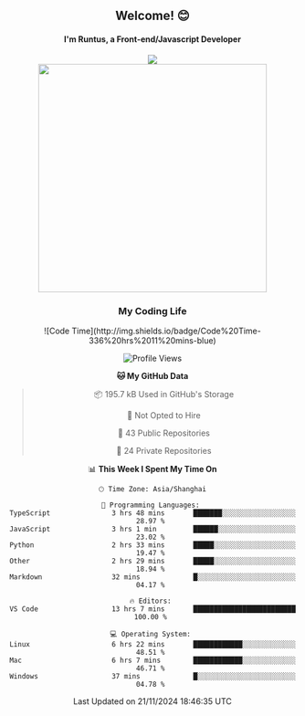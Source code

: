 

<div align="center">
    <div>    
        <h2>Welcome! 😊</h2>
        <h4> I'm Runtus, a Front-end/Javascript Developer</h4>
    </div>
    <img style="width=100%" src="https://github.com/user-attachments/assets/96bbb592-d82f-4a25-bfe7-39362c279943"> </img>
</div>


<div align="center">
<img src="https://github-readme-stats.vercel.app/api?username=Runtus&show_icons=true&theme=tokyonight" width=400 />

</div>

<div align="center">
<h3>My Coding Life</h3>
<!--START_SECTION:waka-->
![Code Time](http://img.shields.io/badge/Code%20Time-336%20hrs%2011%20mins-blue)

![Profile Views](http://img.shields.io/badge/Profile%20Views-18-blue)

**🐱 My GitHub Data** 

> 📦 195.7 kB Used in GitHub's Storage 
 > 
> 🚫 Not Opted to Hire
 > 
> 📜 43 Public Repositories 
 > 
> 🔑 24 Private Repositories 
 > 
📊 **This Week I Spent My Time On** 

```text
🕑︎ Time Zone: Asia/Shanghai

💬 Programming Languages: 
TypeScript               3 hrs 48 mins       ███████░░░░░░░░░░░░░░░░░░   28.97 % 
JavaScript               3 hrs 1 min         ██████░░░░░░░░░░░░░░░░░░░   23.02 % 
Python                   2 hrs 33 mins       █████░░░░░░░░░░░░░░░░░░░░   19.47 % 
Other                    2 hrs 29 mins       █████░░░░░░░░░░░░░░░░░░░░   18.94 % 
Markdown                 32 mins             █░░░░░░░░░░░░░░░░░░░░░░░░   04.17 % 

🔥 Editors: 
VS Code                  13 hrs 7 mins       █████████████████████████   100.00 % 

💻 Operating System: 
Linux                    6 hrs 22 mins       ████████████░░░░░░░░░░░░░   48.51 % 
Mac                      6 hrs 7 mins        ████████████░░░░░░░░░░░░░   46.71 % 
Windows                  37 mins             █░░░░░░░░░░░░░░░░░░░░░░░░   04.78 % 
```


 Last Updated on 21/11/2024 18:46:35 UTC
<!--END_SECTION:waka-->
</div>
